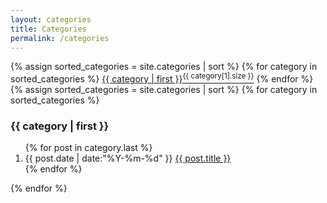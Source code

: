 ```yaml
---
layout: categories
title: Categories
permalink: /categories
---
```


<section class="container">
  <div class="list-category">
    <div>
      {% assign sorted_categories = site.categories | sort %}
      {% for category in sorted_categories %}
        <a href="#{{ category[0] }}">{{ category | first }}<sup>{{ category[1].size }}</sup></a>
        <!-- <span>{{ category[1].size }}</span> -->
      {% endfor %}
    </div>
  </div>
</section>

<section class="container">
  {% assign sorted_categories = site.categories | sort %}
  {% for category in sorted_categories %}
  <h3>{{ category | first }}</h3>
  <ol class="categories-list" id="{{ category[0] }}">
    {% for post in category.last %}
    <li class="categories-list-item">
      <span class="categories-list-meta">{{ post.date | date:"%Y-%m-%d" }}</span>
      <a class="categories-list-name" href="{{ site.url }}{{ post.url }}">{{ post.title }}</a>
    </li>
    {% endfor %}
  </ol>
  {% endfor %}
</section>
